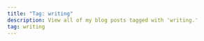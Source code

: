 ```yaml
---
title: "Tag: writing"
description: View all of my blog posts tagged with 'writing.'
tag: writing
---
```

